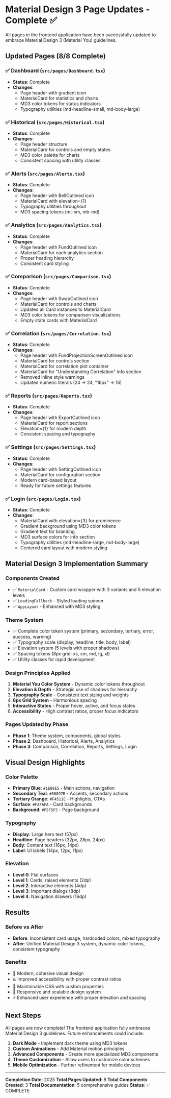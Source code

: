 # Material Design 3 Page Updates - Complete ✅

All pages in the frontend application have been successfully updated to embrace Material Design 3 (Material You) guidelines.

## Updated Pages (8/8 Complete)

### ✅ Dashboard (`src/pages/Dashboard.tsx`)

- **Status**: Complete
- **Changes**:
  - Page header with gradient icon
  - MaterialCard for statistics and charts
  - MD3 color tokens for status indicators
  - Typography utilities (md-headline-small, md-body-large)

### ✅ Historical (`src/pages/Historical.tsx`)

- **Status**: Complete
- **Changes**:
  - Page header structure
  - MaterialCard for controls and empty states
  - MD3 color palette for charts
  - Consistent spacing with utility classes

### ✅ Alerts (`src/pages/Alerts.tsx`)

- **Status**: Complete
- **Changes**:
  - Page header with BellOutlined icon
  - MaterialCard with elevation={1}
  - Typography utilities throughout
  - MD3 spacing tokens (mt-sm, mb-md)

### ✅ Analytics (`src/pages/Analytics.tsx`)

- **Status**: Complete
- **Changes**:
  - Page header with FundOutlined icon
  - MaterialCard for each analytics section
  - Proper heading hierarchy
  - Consistent card styling

### ✅ Comparison (`src/pages/Comparison.tsx`)

- **Status**: Complete
- **Changes**:
  - Page header with SwapOutlined icon
  - MaterialCard for controls and charts
  - Updated all Card instances to MaterialCard
  - MD3 color tokens for comparison visualizations
  - Empty state cards with MaterialCard

### ✅ Correlation (`src/pages/Correlation.tsx`)

- **Status**: Complete
- **Changes**:
  - Page header with FundProjectionScreenOutlined icon
  - MaterialCard for controls section
  - MaterialCard for correlation plot container
  - MaterialCard for "Understanding Correlation" info section
  - Removed inline style warnings
  - Updated numeric literals (24 → 24, "16px" → 16)

### ✅ Reports (`src/pages/Reports.tsx`)

- **Status**: Complete
- **Changes**:
  - Page header with ExportOutlined icon
  - MaterialCard for report sections
  - Elevation={1} for modern depth
  - Consistent spacing and typography

### ✅ Settings (`src/pages/Settings.tsx`)

- **Status**: Complete
- **Changes**:
  - Page header with SettingOutlined icon
  - MaterialCard for configuration section
  - Modern card-based layout
  - Ready for future settings features

### ✅ Login (`src/pages/Login.tsx`)

- **Status**: Complete
- **Changes**:
  - MaterialCard with elevation={3} for prominence
  - Gradient background using MD3 color tokens
  - Gradient text for branding
  - MD3 surface colors for info section
  - Typography utilities (md-headline-large, md-body-large)
  - Centered card layout with modern styling

## Material Design 3 Implementation Summary

### Components Created

- ✅ `MaterialCard` - Custom card wrapper with 3 variants and 5 elevation levels
- ✅ `LoadingFallback` - Styled loading spinner
- ✅ `AppLayout` - Enhanced with MD3 styling

### Theme System

- ✅ Complete color token system (primary, secondary, tertiary, error, success, warning)
- ✅ Typography scale (display, headline, title, body, label)
- ✅ Elevation system (5 levels with proper shadows)
- ✅ Spacing tokens (8px grid: xs, sm, md, lg, xl)
- ✅ Utility classes for rapid development

### Design Principles Applied

1. **Material You Color System** - Dynamic color tokens throughout
2. **Elevation & Depth** - Strategic use of shadows for hierarchy
3. **Typography Scale** - Consistent text sizing and weights
4. **8px Grid System** - Harmonious spacing
5. **Interactive States** - Proper hover, active, and focus states
6. **Accessibility** - High contrast ratios, proper focus indicators

### Pages Updated by Phase

- **Phase 1**: Theme system, components, global styles
- **Phase 2**: Dashboard, Historical, Alerts, Analytics
- **Phase 3**: Comparison, Correlation, Reports, Settings, Login

## Visual Design Highlights

### Color Palette

- **Primary Blue**: `#1E88E5` - Main actions, navigation
- **Secondary Teal**: `#00897B` - Accents, secondary actions
- **Tertiary Orange**: `#F4511E` - Highlights, CTAs
- **Surface**: `#FAFAFA` - Card backgrounds
- **Background**: `#F5F5F5` - Page background

### Typography

- **Display**: Large hero text (57px)
- **Headline**: Page headers (32px, 28px, 24px)
- **Body**: Content text (16px, 14px)
- **Label**: UI labels (14px, 12px, 11px)

### Elevation

- **Level 0**: Flat surfaces
- **Level 1**: Cards, raised elements (2dp)
- **Level 2**: Interactive elements (4dp)
- **Level 3**: Important dialogs (8dp)
- **Level 4**: Navigation drawers (16dp)

## Results

### Before vs After

- **Before**: Inconsistent card usage, hardcoded colors, mixed typography
- **After**: Unified Material Design 3 system, dynamic color tokens, consistent typography

### Benefits

- 🎨 Modern, cohesive visual design
- ♿ Improved accessibility with proper contrast ratios
- 🔧 Maintainable CSS with custom properties
- 📱 Responsive and scalable design system
- ⚡ Enhanced user experience with proper elevation and spacing

## Next Steps

All pages are now complete! The frontend application fully embraces Material Design 3 guidelines. Future enhancements could include:

1. **Dark Mode** - Implement dark theme using MD3 tokens
2. **Custom Animations** - Add Material motion principles
3. **Advanced Components** - Create more specialized MD3 components
4. **Theme Customization** - Allow users to customize color schemes
5. **Mobile Optimization** - Further refinement for mobile devices

---

**Completion Date**: 2025
**Total Pages Updated**: 8
**Total Components Created**: 3
**Total Documentation**: 5 comprehensive guides
**Status**: ✅ COMPLETE
